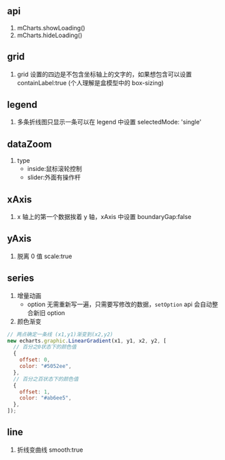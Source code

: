 ## api

1. mCharts.showLoading()
1. mCharts.hideLoading()

## grid

1. grid 设置的四边是不包含坐标轴上的文字的，如果想包含可以设置 containLabel:true (个人理解是盒模型中的 box-sizing)

## legend

1. 多条折线图只显示一条可以在 legend 中设置 selectedMode: 'single'

## dataZoom

1. type
   - inside:鼠标滚轮控制
   - slider:外面有操作杆

## xAxis

1. x 轴上的第一个数据挨着 y 轴，xAxis 中设置 boundaryGap:false

## yAxis

1. 脱离 0 值 scale:true

## series

1. 增量动画
   - option 无需重新写一遍，只需要写修改的数据，`setOption` api 会自动整合新旧 option
2. 颜色渐变

```js
// 两点确定一条线 (x1,y1)渐变到(x2,y2)
new echarts.graphic.LinearGradient(x1, y1, x2, y2, [
  // 百分之0状态下的颜色值
  {
    offset: 0,
    color: "#5052ee",
  },
  // 百分之百状态下的颜色值
  {
    offset: 1,
    color: "#ab6ee5",
  },
]);
```

## line

1. 折线变曲线 smooth:true
